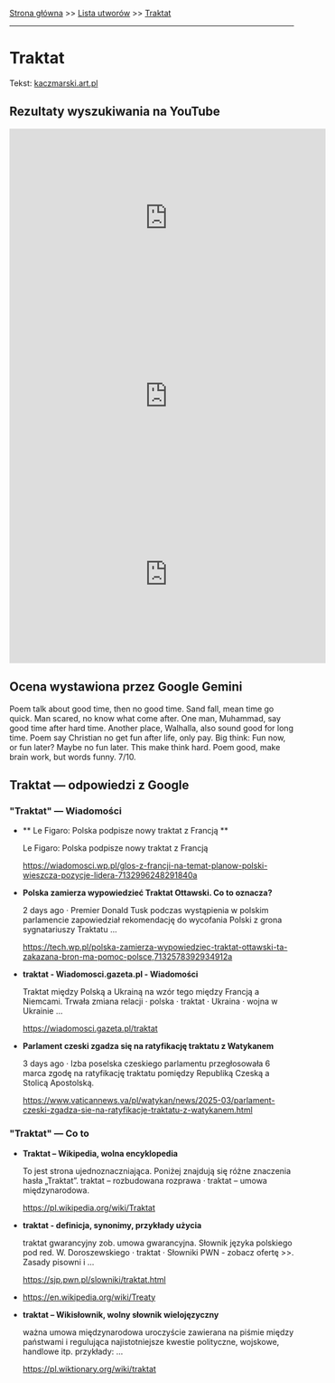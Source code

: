 [Strona główna](../index.md) >> [Lista utworów](../list.md) >> [Traktat](599.md)

---

# Traktat

Tekst: [kaczmarski.art.pl](https://www.kaczmarski.art.pl/tworczosc/wiersze/traktat/)

## Rezultaty wyszukiwania na YouTube

<iframe width="560" height="315" src="https://www.youtube.com/embed/ZTJ65aNSg7I?si=IdontcarewhotheIRSsendsImnotpayingtaxes" title="YouTube video player" frameborder="0" allow="accelerometer; autoplay; clipboard-write; encrypted-media; gyroscope; picture-in-picture; web-share" referrerpolicy="strict-origin-when-cross-origin" allowfullscreen></iframe>

<iframe width="560" height="315" src="https://www.youtube.com/embed/KV4Rg2UFN0o?si=IdontcarewhotheIRSsendsImnotpayingtaxes" title="YouTube video player" frameborder="0" allow="accelerometer; autoplay; clipboard-write; encrypted-media; gyroscope; picture-in-picture; web-share" referrerpolicy="strict-origin-when-cross-origin" allowfullscreen></iframe>

<iframe width="560" height="315" src="https://www.youtube.com/embed/6cOJ2dVsNyM?si=IdontcarewhotheIRSsendsImnotpayingtaxes" title="YouTube video player" frameborder="0" allow="accelerometer; autoplay; clipboard-write; encrypted-media; gyroscope; picture-in-picture; web-share" referrerpolicy="strict-origin-when-cross-origin" allowfullscreen></iframe>

## Ocena wystawiona przez Google Gemini

Poem talk about good time, then no good time. Sand fall, mean time go quick. Man scared, no know what come after. One man, Muhammad, say good time after hard time. Another place, Walhalla, also sound good for long time. Poem say Christian no get fun after life, only pay. Big think: Fun now, or fun later? Maybe no fun later. This make think hard. Poem good, make brain work, but words funny. 7/10.


## Traktat — odpowiedzi z Google

### "Traktat" — Wiadomości

- **  Le Figaro: Polska podpisze nowy traktat z Francją  **

    Le Figaro: Polska podpisze nowy traktat z Francją 

   <https://wiadomosci.wp.pl/glos-z-francji-na-temat-planow-polski-wieszcza-pozycje-lidera-7132996248291840a>
- **Polska zamierza wypowiedzieć Traktat Ottawski. Co to oznacza?**

    2 days ago  ·  Premier Donald Tusk podczas wystąpienia w polskim parlamencie zapowiedział rekomendację do wycofania Polski z grona sygnatariuszy Traktatu ... 

   <https://tech.wp.pl/polska-zamierza-wypowiedziec-traktat-ottawski-ta-zakazana-bron-ma-pomoc-polsce,7132578392934912a>
- **traktat - Wiadomosci.gazeta.pl - Wiadomości**

    Traktat między Polską a Ukrainą na wzór tego między Francją a Niemcami. Trwała zmiana relacji · polska · traktat · Ukraina · wojna w Ukrainie ... 

   <https://wiadomosci.gazeta.pl/traktat>
- **Parlament czeski zgadza się na ratyfikację traktatu z Watykanem**

    3 days ago  ·  Izba poselska czeskiego parlamentu przegłosowała 6 marca zgodę na ratyfikację traktatu pomiędzy Republiką Czeską a Stolicą Apostolską. 

   <https://www.vaticannews.va/pl/watykan/news/2025-03/parlament-czeski-zgadza-sie-na-ratyfikacje-traktatu-z-watykanem.html>

### "Traktat" — Co to

- **Traktat – Wikipedia, wolna encyklopedia**

    To jest strona ujednoznaczniająca. Poniżej znajdują się różne znaczenia hasła „Traktat”. traktat – rozbudowana rozprawa · traktat – umowa międzynarodowa. 

   <https://pl.wikipedia.org/wiki/Traktat>
- **traktat - definicja, synonimy, przykłady użycia**

    traktat gwarancyjny zob. umowa gwarancyjna. Słownik języka polskiego pod red. W. Doroszewskiego · traktat · Słowniki PWN - zobacz ofertę >>. Zasady pisowni i ... 

   <https://sjp.pwn.pl/slowniki/traktat.html>
- <https://en.wikipedia.org/wiki/Treaty>
- **traktat – Wikisłownik, wolny słownik wielojęzyczny**

    ważna umowa międzynarodowa uroczyście zawierana na piśmie między państwami i regulująca najistotniejsze kwestie polityczne, wojskowe, handlowe itp. przykłady: ... 

   <https://pl.wiktionary.org/wiki/traktat>

